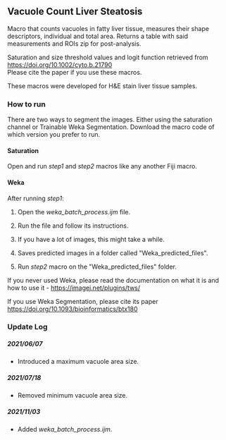 ## Vacuole Count Liver Steatosis

Macro that counts vacuoles in fatty liver tissue, measures their shape descriptors, individual and total area. Returns a table with said measurements and ROIs zip for post-analysis.

Saturation and size threshold values and logit function retrieved from https://doi.org/10.1002/cyto.b.21790  
Please cite the paper if you use these macros.

These macros were developed for H&E stain liver tissue samples.

### How to run
There are two ways to segment the images. Either using the saturation channel or Trainable Weka Segmentation. Download the macro code of which version you prefer to run.

#### Saturation
Open and run _step1_ and _step2_ macros like any another Fiji macro.

#### Weka
After running _step1_:
1. Open the _weka_batch_process.ijm_ file.

2. Run the file and follow its instructions.

3. If you have a lot of images, this might take a while.

4. Saves predicted images in a folder called "Weka_predicted_files".

5. Run _step2_ macro on the "Weka_predicted_files" folder.

If you never used Weka, please read the documentation on what it is and how to use it - https://imagej.net/plugins/tws/

If you use Weka Segmentation, please cite its paper https://doi.org/10.1093/bioinformatics/btx180

### Update Log

##### 2021/06/07
- Introduced a maximum vacuole area size.

##### 2021/07/18
- Removed minimum vacuole area size.

##### 2021/11/03
- Added _weka_batch_process.ijm_.
